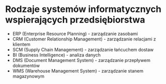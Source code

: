 # Rodzaje systemów informatycznych wspierających przedsiębiorstwa

- ERP (Enterprise Resource Planning) - zarządzanie zasobami
- CRM (Customer Relationship Management) - zarządzanie relacjami z klientem
- SCM (Supply Chain Management) - zarządzanie łańcuchem dostaw
- BI (Business Intelligence) - analiza danych
- DMS (Document Management System) - zarządzanie przepływem dokumentów
- WMS (Warehouse Management System) - zarządzanie stanem magazynowym
